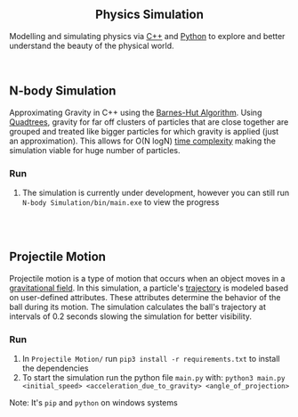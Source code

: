 <h2 align="center">Physics Simulation</h2>  


Modelling and simulating physics via [C++](https://isocpp.org/) and [Python](https://www.python.org/) to explore and better understand the beauty of the physical world.

<br>

## N-body Simulation
Approximating Gravity in C++ using the [Barnes-Hut Algorithm](https://en.wikipedia.org/wiki/Barnes%E2%80%93Hut_simulation). Using [Quadtrees](https://en.wikipedia.org/wiki/Quadtree), gravity for far off clusters of particles that are close together are grouped and treated like bigger particles for which gravity is applied (just an approximation). This allows for O(N logN) [time complexity](https://en.wikipedia.org/wiki/Time_complexity) making the simulation viable for huge number of particles.

### Run
1. The simulation is currently under development, however you can still run `N-body Simulation/bin/main.exe` to view the progress
<br>
<br>

## Projectile Motion
Projectile motion is a type of motion that occurs when an object moves in a [gravitational field](https://en.wikipedia.org/wiki/Gravitational_field). In this simulation, a particle's [trajectory](https://en.wikipedia.org/wiki/Trajectory) is modeled based on user-defined attributes. These attributes determine the behavior of the ball during its motion. The simulation calculates the ball's trajectory at intervals of 0.2 seconds slowing the simulation for better visibility.

### Run
1. In `Projectile Motion/` run `pip3 install -r requirements.txt` to install the dependencies
2. To start the simulation run the python file `main.py` with: `python3 main.py <initial_speed> <acceleration_due_to_gravity> <angle_of_projection>`

Note: It's ``pip`` and ``python`` on windows systems